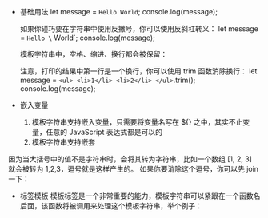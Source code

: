 - 基础用法
    let message = `Hello World`;
    console.log(message);

    如果你碰巧要在字符串中使用反撇号，你可以使用反斜杠转义：
    let message = `Hello \` World`;
    console.log(message);

    模板字符串中，空格、缩进、换行都会被保留：

    注意，打印的结果中第一行是一个换行，你可以使用 trim 函数消除换行：
        let message = `
            <ul>
                <li>1</li>
                <li>2</li>
            </ul>
        `.trim();
        console.log(message);

- 嵌入变量
    1. 模板字符串支持嵌入变量，只需要将变量名写在 ${} 之中，其实不止变量，任意的 JavaScript 表达式都是可以的
    2. 模板字符串支持嵌套

因为当大括号中的值不是字符串时，会将其转为字符串，比如一个数组 [1, 2, 3] 就会被转为 1,2,3，逗号就是这样产生的。
如果你要消除这个逗号，你可以先 join 一下：

- 标签模板
    模板标签是一个非常重要的能力，模板字符串可以紧跟在一个函数名后面，该函数将被调用来处理这个模板字符串，举个例子：